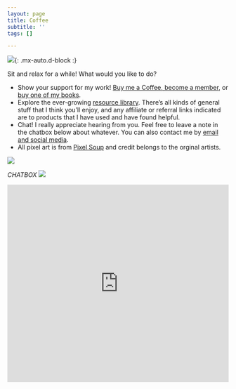 ```yaml
---
layout: page
title: Coffee
subtitle: ''
tags: []

---
```

![](https://64.media.tumblr.com/1de6d34be41f8d194b31b470e2dc3093/tumblr_inline_o83tfwAYXz1reem51_250.png){: .mx-auto.d-block :}

Sit and relax for a while! What would you like to do?

* Show your support for my work! [Buy me a Coffee, become a member,](https://www.buymeacoffee.com/arcadiapage) or [buy one of my books](https://arcadiapage.com/books/).
* Explore the ever-growing [resource library](https://arcadiapage.com/resources/). There’s all kinds of general stuff that I think you’ll enjoy, and any affiliate or referral links indicated are to products that I have used and have found helpful.
* Chat! I really appreciate hearing from you. Feel free to leave a note in the chatbox below about whatever. You can also contact me by [email and social media](https://arcadiapage.com/aboutme/).
* All pixel art is from [Pixel Soup](https://pixel-soup.tumblr.com/) and credit belongs to the orginal artists. 

![](https://64.media.tumblr.com/0796361c903bbe4e8000bb1b932096bf/7cf915f60095705b-fb/s250x400/d543a435469cd128d04a18183c8620edeb5c06fd.gif)

_CHATBOX ![](http://i795.photobucket.com/albums/yy232/PixKaruumi/Pixels/Pixels%2027/th_hello-1.gif)_

<iframe src="https://www3.cbox.ws/box/?boxid=3516103&boxtag=1nWV3Y" width="100%" height="450" allowtransparency="yes" allow="autoplay" frameborder="0" marginheight="0" marginwidth="0" scrolling="auto"></iframe>